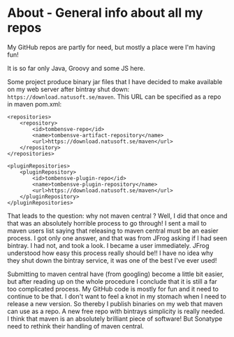 # About - General info about all my repos

My GitHub repos are partly for need, but mostly a place were I'm having fun!

It is so far only Java, Groovy and some JS here. 

Some project produce binary jar files that I have decided to make available
on my web server after bintray shut down: `https://download.natusoft.se/maven`.
This URL can be specified as a repo in maven pom.xml:

    <repositories>
        <repository>
            <id>tombensve-repo</id>
            <name>tombensve-artifact-repository</name>
            <url>https://download.natusoft.se/maven</url>
        </repository>
    </repositories>

    <pluginRepositories>
        <pluginRepository>
            <id>tombensve-plugin-repo</id>
            <name>tombensve-plugin-repository</name>
            <url>https://download.natusoft.se/maven</url>
        </pluginRepository>
    </pluginRepositories>

That leads to the question: why not maven central ? Well, I did that once and that was an absolutely
horrible process to go through! I sent a mail to maven users list saying
that releasing to maven central must be an easier process. I got only one
answer, and that was from JFrog asking if I had seen bintray. I had not,
and took a look. I became a user immediately. JFrog understood how easy
this process really should be!! I have no idea why they shut down the
bintray service, it was one of the best I've ever used! 

Submitting to maven central have (from googling) become a little bit
easier, but after reading up on the whole procedure I conclude that 
it is still a far too complicated process. My GitHub code is mostly 
for fun and it need to continue to be that. I don't want to feel a 
knot in my stomach when I need to release a new version. So thereby 
I publish binaries on my web that maven can use as a repo. A new free 
repo with bintrays simplicity is really needed. I think that maven is 
an absolutely brilliant piece of software! But Sonatype need to 
rethink their handling of maven central.

